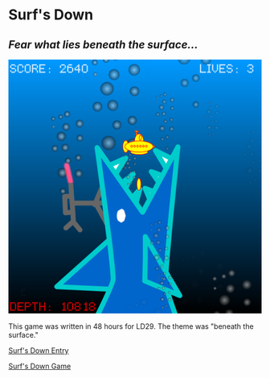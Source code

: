 Surf's Down
==========

_Fear what lies beneath the surface..._
---------------------------------------

![Surf's Down](screens/SurfsDown1.png)

This game was written in 48 hours for LD29. The theme was "beneath the surface."

[Surf's Down Entry](http://www.ludumdare.com/compo/ludum-dare-29/?action=preview&uid=35091)

[Surf's Down Game](http://www.twistedwords.net/ld29/SurfsDown.html)
